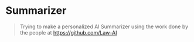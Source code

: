 # Summarizer

> Trying to make a personalized AI Summarizer using the work done by the people at https://github.com/Law-AI
